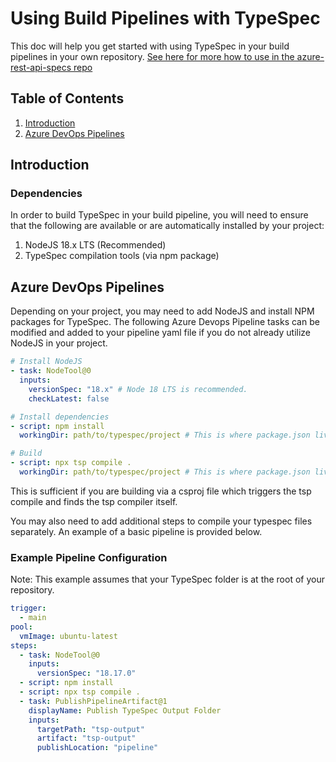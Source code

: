# Using Build Pipelines with TypeSpec

This doc will help you get started with using TypeSpec in your build pipelines in your own repository. [See here for more how to use in the azure-rest-api-specs repo](./checking-in-api-specs-guide.md)

## Table of Contents

1. [Introduction](#introduction)
1. [Azure DevOps Pipelines](#azure-devops-pipelines)

## Introduction

### Dependencies

In order to build TypeSpec in your build pipeline, you will need to ensure that the following are available or are automatically installed by your project:

1. NodeJS 18.x LTS (Recommended)
2. TypeSpec compilation tools (via npm package)

## Azure DevOps Pipelines

Depending on your project, you may need to add NodeJS and install NPM packages for TypeSpec.
The following Azure Devops Pipeline tasks can be modified and added to your pipeline yaml file if you do not already utilize NodeJS in your project.

```yaml
# Install NodeJS
- task: NodeTool@0
  inputs:
    versionSpec: "18.x" # Node 18 LTS is recommended.
    checkLatest: false

# Install dependencies
- script: npm install
  workingDir: path/to/typespec/project # This is where package.json lives for your TypeSpec project

# Build
- script: npx tsp compile .
  workingDir: path/to/typespec/project # This is where package.json lives for your TypeSpec project
```

This is sufficient if you are building via a csproj file which triggers the tsp compile and finds the tsp compiler itself.

You may also need to add additional steps to compile your typespec files separately. An example of a basic pipeline is provided below.

### Example Pipeline Configuration

Note: This example assumes that your TypeSpec folder is at the root of your repository.

```yaml
trigger:
  - main
pool:
  vmImage: ubuntu-latest
steps:
  - task: NodeTool@0
    inputs:
      versionSpec: "18.17.0"
  - script: npm install
  - script: npx tsp compile .
  - task: PublishPipelineArtifact@1
    displayName: Publish TypeSpec Output Folder
    inputs:
      targetPath: "tsp-output"
      artifact: "tsp-output"
      publishLocation: "pipeline"
```
